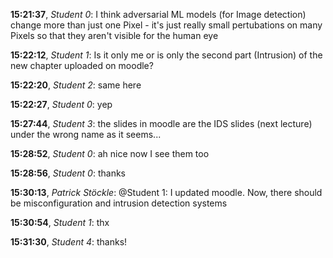 **15:21:37**, *Student 0*: I think adversarial ML models (for Image detection) change more than just one Pixel - it's just really small pertubations on many Pixels so that they aren't visible for the human eye

**15:22:12**, *Student 1*: Is it only me or is only the second part (Intrusion) of the new chapter uploaded on moodle?

**15:22:20**, *Student 2*: same here

**15:22:27**, *Student 0*: yep

**15:27:44**, *Student 3*: the slides in moodle are the IDS slides (next lecture) under the wrong name as it seems...

**15:28:52**, *Student 0*: ah nice now I see them too

**15:28:56**, *Student 0*: thanks

**15:30:13**, *Patrick Stöckle*: @Student 1: I updated moodle. Now, there should be misconfiguration and intrusion detection systems

**15:30:54**, *Student 1*: thx

**15:31:30**, *Student 4*: thanks!

